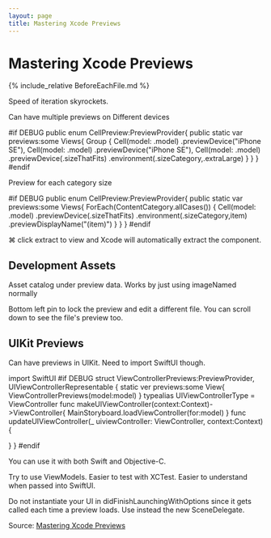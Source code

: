 ```yaml
---
layout: page
title: Mastering Xcode Previews
---
```


# Mastering Xcode Previews

{% include_relative BeforeEachFile.md %}

Speed of iteration skyrockets.

Can have multiple previews on Different devices

#if DEBUG
public enum CellPreview:PreviewProvider{
  public static var previews:some Views{
    Group {
    Cell(model: .model)
    .previewDevice("iPhone SE"),
    Cell(model: .model)
    .previewDevice("iPhone SE"),
    Cell(model: .model)
    .previewDevice(.sizeThatFits)
    .environment(\.sizeCategory,.extraLarge)
    }
  }
}
#endif


Preview for each category size

#if DEBUG
public enum CellPreview:PreviewProvider{
  public static var previews:some Views{
    ForEach(ContentCategory.allCases()) {
    Cell(model: .model)
    .previewDevice(.sizeThatFits)
    .environment(\.sizeCategory,item)
    .previewDisplayName("\(item)")
    }
  }
}
#endif

⌘ click extract to view and Xcode will automatically extract the component.

## Development Assets
Asset catalog under preview data. Works by just using imageNamed normally

Bottom left pin to lock the preview and edit a different file. You can scroll down to see the file's preview too.

## UIKit Previews

Can have previews in UIKit. Need to  import SwiftUI though.

import SwiftUI
#if DEBUG
struct ViewControllerPreviews:PreviewProvider, UIViewControllerRepresentable {
static ver previews:some View{
  ViewControllerPreviews(model:model)
}
typealias UIViewControllerType = ViewController
func makeUIViewController(context:Context)->ViewController{
  MainStoryboard.loadViewController(for:model)
}
func updateUIViewController(_ uiviewController: ViewController, context:Context){

}
}
#endif

You can use it with both Swift and Objective-C.

Try to use ViewModels. Easier to test with XCTest. Easier to understand when passed into SwiftUI.

Do not instantiate your UI in didFinishLaunchingWithOptions since it gets called each time a preview loads. Use instead the new SceneDelegate.

Source:
[Mastering Xcode Previews](https://developer.apple.com/wwdc19/233)